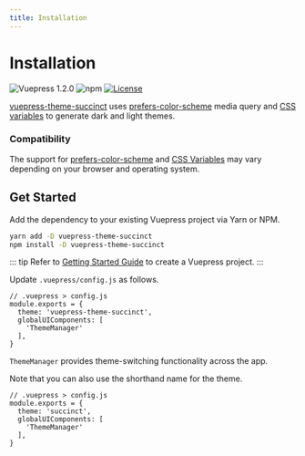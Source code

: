 ```yaml
---
title: Installation
---
```


# Installation

![Vuepress 1.2.0](https://img.shields.io/badge/vuepress-1.2.0-blue.svg)
![npm](https://img.shields.io/npm/v/vuepress-theme-succinct)
[![License](https://img.shields.io/badge/license-MIT-green.svg)](./LICENSE)

[vuepress-theme-succinct](https://github.com/Microflash/vuepress-theme-succinct) uses [prefers-color-scheme](https://developer.mozilla.org/en-US/docs/Web/CSS/@media/prefers-color-scheme) media query and [CSS variables](https://developer.mozilla.org/en-US/docs/Web/CSS/--*) to generate dark and light themes.

### Compatibility

The support for [prefers-color-scheme](https://caniuse.com/#feat=prefers-color-scheme) and [CSS Variables](https://caniuse.com/#feat=css-variables) may vary depending on your browser and operating system.

## Get Started

Add the dependency to your existing Vuepress project via Yarn or NPM.

```sh
yarn add -D vuepress-theme-succinct
npm install -D vuepress-theme-succinct
```

::: tip
Refer to [Getting Started Guide](https://vuepress.vuejs.org/guide/getting-started.html) to create a Vuepress project.
:::

Update `.vuepress/config.js` as follows.

```js{3-6}
// .vuepress > config.js
module.exports = {
  theme: 'vuepress-theme-succinct',
  globalUIComponents: [
    'ThemeManager'
  ],
}
```

`ThemeManager` provides theme-switching functionality across the app.

Note that you can also use the shorthand name for the theme.

```js{3}
// .vuepress > config.js
module.exports = {
  theme: 'succinct',
  globalUIComponents: [
    'ThemeManager'
  ],
}
```
